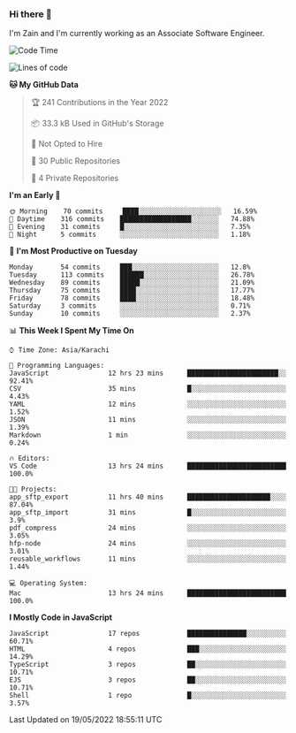 ### Hi there 👋

I'm Zain and I'm currently working as an Associate Software Engineer.

<!--START_SECTION:waka-->
![Code Time](http://img.shields.io/badge/Code%20Time-0%20secs-blue)

![Lines of code](https://img.shields.io/badge/From%20Hello%20World%20I%27ve%20Written-3%20Million%20lines%20of%20code-blue)

**🐱 My GitHub Data** 

> 🏆 241 Contributions in the Year 2022
 > 
> 📦 33.3 kB Used in GitHub's Storage 
 > 
> 🚫 Not Opted to Hire
 > 
> 📜 30 Public Repositories 
 > 
> 🔑 4 Private Repositories  
 > 
**I'm an Early 🐤** 

```text
🌞 Morning    70 commits     ████░░░░░░░░░░░░░░░░░░░░░   16.59% 
🌆 Daytime    316 commits    ██████████████████░░░░░░░   74.88% 
🌃 Evening    31 commits     █░░░░░░░░░░░░░░░░░░░░░░░░   7.35% 
🌙 Night      5 commits      ░░░░░░░░░░░░░░░░░░░░░░░░░   1.18%

```
📅 **I'm Most Productive on Tuesday** 

```text
Monday       54 commits     ███░░░░░░░░░░░░░░░░░░░░░░   12.8% 
Tuesday      113 commits    ██████░░░░░░░░░░░░░░░░░░░   26.78% 
Wednesday    89 commits     █████░░░░░░░░░░░░░░░░░░░░   21.09% 
Thursday     75 commits     ████░░░░░░░░░░░░░░░░░░░░░   17.77% 
Friday       78 commits     ████░░░░░░░░░░░░░░░░░░░░░   18.48% 
Saturday     3 commits      ░░░░░░░░░░░░░░░░░░░░░░░░░   0.71% 
Sunday       10 commits     ░░░░░░░░░░░░░░░░░░░░░░░░░   2.37%

```


📊 **This Week I Spent My Time On** 

```text
⌚︎ Time Zone: Asia/Karachi

💬 Programming Languages: 
JavaScript               12 hrs 23 mins      ███████████████████████░░   92.41% 
CSV                      35 mins             █░░░░░░░░░░░░░░░░░░░░░░░░   4.43% 
YAML                     12 mins             ░░░░░░░░░░░░░░░░░░░░░░░░░   1.52% 
JSON                     11 mins             ░░░░░░░░░░░░░░░░░░░░░░░░░   1.39% 
Markdown                 1 min               ░░░░░░░░░░░░░░░░░░░░░░░░░   0.24%

🔥 Editors: 
VS Code                  13 hrs 24 mins      █████████████████████████   100.0%

🐱‍💻 Projects: 
app_sftp_export          11 hrs 40 mins      █████████████████████░░░░   87.04% 
app_sftp_import          31 mins             █░░░░░░░░░░░░░░░░░░░░░░░░   3.9% 
pdf_compress             24 mins             ░░░░░░░░░░░░░░░░░░░░░░░░░   3.05% 
hfp-node                 24 mins             ░░░░░░░░░░░░░░░░░░░░░░░░░   3.01% 
reusable_workflows       11 mins             ░░░░░░░░░░░░░░░░░░░░░░░░░   1.44%

💻 Operating System: 
Mac                      13 hrs 24 mins      █████████████████████████   100.0%

```

**I Mostly Code in JavaScript** 

```text
JavaScript               17 repos            ███████████████░░░░░░░░░░   60.71% 
HTML                     4 repos             ███░░░░░░░░░░░░░░░░░░░░░░   14.29% 
TypeScript               3 repos             ██░░░░░░░░░░░░░░░░░░░░░░░   10.71% 
EJS                      3 repos             ██░░░░░░░░░░░░░░░░░░░░░░░   10.71% 
Shell                    1 repo              █░░░░░░░░░░░░░░░░░░░░░░░░   3.57%

```



 Last Updated on 19/05/2022 18:55:11 UTC
<!--END_SECTION:waka-->

<!--
**ZainAmjad68/ZainAmjad68** is a ✨ _special_ ✨ repository because its `README.md` (this file) appears on your GitHub profile.

Here are some ideas to get you started:

- 🔭 I’m currently working on ...
- 🌱 I’m currently learning ...
- 👯 I’m looking to collaborate on ...
- 🤔 I’m looking for help with ...
- 💬 Ask me about ...
- 📫 How to reach me: ...
- 😄 Pronouns: ...
- ⚡ Fun fact: ...
-->
